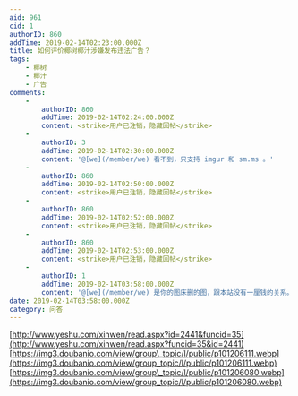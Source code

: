 ```yaml
---
aid: 961
cid: 1
authorID: 860
addTime: 2019-02-14T02:23:00.000Z
title: 如何评价椰树椰汁涉嫌发布违法广告？
tags:
    - 椰树
    - 椰汁
    - 广告
comments:
    -
        authorID: 860
        addTime: 2019-02-14T02:24:00.000Z
        content: <strike>用户已注销，隐藏回帖</strike>
    -
        authorID: 3
        addTime: 2019-02-14T02:30:00.000Z
        content: '@[we](/member/we) 看不到，只支持 imgur 和 sm.ms 。'
    -
        authorID: 860
        addTime: 2019-02-14T02:50:00.000Z
        content: <strike>用户已注销，隐藏回帖</strike>
    -
        authorID: 860
        addTime: 2019-02-14T02:52:00.000Z
        content: <strike>用户已注销，隐藏回帖</strike>
    -
        authorID: 860
        addTime: 2019-02-14T02:53:00.000Z
        content: <strike>用户已注销，隐藏回帖</strike>
    -
        authorID: 1
        addTime: 2019-02-14T03:58:00.000Z
        content: '@[we](/member/we) 是你的图床删的图，跟本站没有一厘钱的关系。'
date: 2019-02-14T03:58:00.000Z
category: 问答
---
```


[http://www.yeshu.com/xinwen/read.aspx?id=2441&funcid=35](http://www.yeshu.com/xinwen/read.aspx?funcid=35&id=2441) [https://img3.doubanio.com/view/group\_topic/l/public/p101206111.webp](https://img3.doubanio.com/view/group_topic/l/public/p101206111.webp) [https://img3.doubanio.com/view/group\_topic/l/public/p101206080.webp](https://img3.doubanio.com/view/group_topic/l/public/p101206080.webp)
